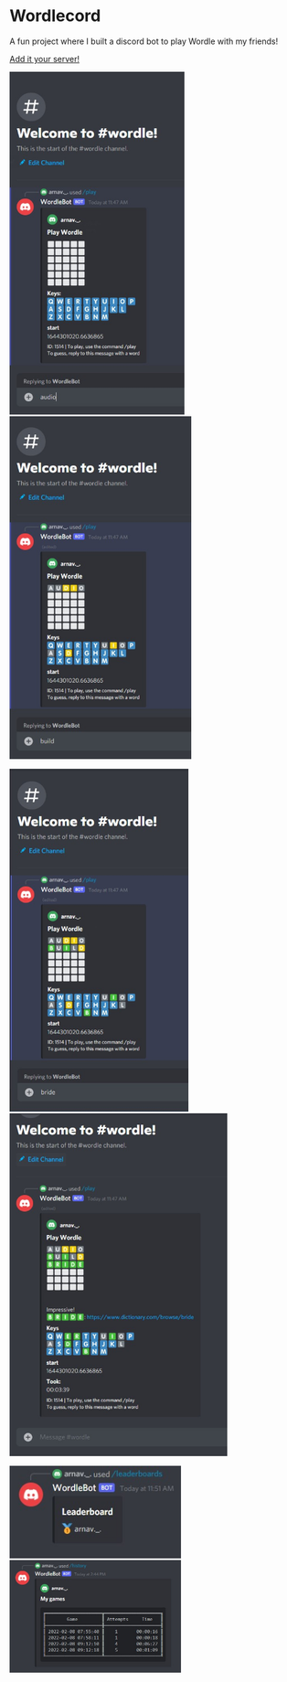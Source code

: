 # Wordlecord
A fun project where I built a discord bot to play Wordle with my friends!

[Add it your server!](https://discord.com/api/oauth2/authorize?client_id=939454374722281482&permissions=11264&scope=bot%20applications.commands) 

<img src="https://github.com/arxxv/Wordlecord/blob/main/images/1.jpg" alt="1" height="600"/> <img src="https://github.com/arxxv/Wordlecord/blob/main/images/2.jpg" alt="2" height="600"/>

<img src="https://github.com/arxxv/Wordlecord/blob/main/images/3.jpg" alt="3" height="600"/><img src="https://github.com/arxxv/Wordlecord/blob/main/images/4.jpg" alt="4" height="600"/>


<img src="https://github.com/arxxv/Wordlecord/blob/main/images/5.jpg" alt="Leaderboard" width="300"/>

<img src="https://github.com/arxxv/Wordlecord/blob/main/images/6.jpg" alt="Past Games" width="300"/>

